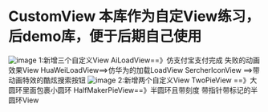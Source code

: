 # CustomView 本库作为自定View练习，后demo库，便于后期自己使用
![image](https://github.com/online2/CustomView/tree/master/app/src/main/res/drawable/GIF.gif)
 1:新增三个自定义View
    AiLoadView==》仿支付宝支付完成 失败的动画效果View
    HuaWeiLoadView==>仿华为的加载LoadView
    SercherIconView ==>带动画特效的酷炫搜索按钮
![image](https://github.com/online2/CustomView/tree/master/app/src/main/res/drawable/GIF2.gif)
 2:新增两个自定义View
    TwoPieView  ==》大圆环里面包裹小圆环
    HalfMakerPieView==》半圆环且带刻度 带指针带标记的半圆环View
